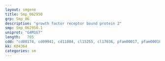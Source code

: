 ```yaml
---
layout: smgene
title: Smp_062950
grp: Smp_06
description: "growth factor receptor bound protein 2"
smp: Smp_062950.1
uniprot: "G4M1G7"
length:   705
cdd: "cd00174, cd09941, cd11804, cl15255, cl17036, pfam00017, pfam00018, pfam14604, smart00252, smart00326"
kk: K04364
categories: sm
---
```

